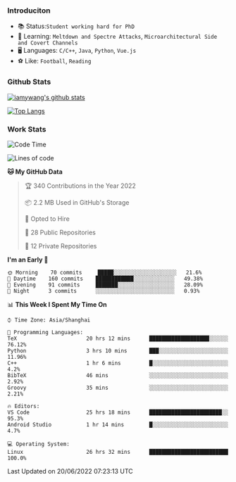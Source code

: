 ### Introduciton

- 📚 Status:`Student working hard for PhD`
- 🔎 Learning: `Meltdown and Spectre Attacks`, `Microarchitectural Side and Covert Channels`
- 🖥️ Languages: `C/C++`, `Java`, `Python`, `Vue.js`
- ⚽ Like: `Football`, `Reading`

### Github Stats

[![iamywang's github stats](https://github-readme-stats.vercel.app/api?username=iamywang&count_private=true&show_icons=true)]()

[![Top Langs](https://github-readme-stats.vercel.app/api/top-langs/?username=iamywang&layout=compact)]()

### Work Stats

<!--START_SECTION:waka-->
![Code Time](http://img.shields.io/badge/Code%20Time-420%20hrs%2017%20mins-blue)

![Lines of code](https://img.shields.io/badge/From%20Hello%20World%20I%27ve%20Written--40%20Thousand%20lines%20of%20code-blue)

**🐱 My GitHub Data** 

> 🏆 340 Contributions in the Year 2022
 > 
> 📦 2.2 MB Used in GitHub's Storage 
 > 
> 💼 Opted to Hire
 > 
> 📜 28 Public Repositories 
 > 
> 🔑 12 Private Repositories  
 > 
**I'm an Early 🐤** 

```text
🌞 Morning    70 commits     █████░░░░░░░░░░░░░░░░░░░░   21.6% 
🌆 Daytime    160 commits    ████████████░░░░░░░░░░░░░   49.38% 
🌃 Evening    91 commits     ███████░░░░░░░░░░░░░░░░░░   28.09% 
🌙 Night      3 commits      ░░░░░░░░░░░░░░░░░░░░░░░░░   0.93%

```


📊 **This Week I Spent My Time On** 

```text
⌚︎ Time Zone: Asia/Shanghai

💬 Programming Languages: 
TeX                      20 hrs 12 mins      ███████████████████░░░░░░   76.12% 
Python                   3 hrs 10 mins       ███░░░░░░░░░░░░░░░░░░░░░░   11.96% 
C++                      1 hr 6 mins         █░░░░░░░░░░░░░░░░░░░░░░░░   4.2% 
BibTeX                   46 mins             ░░░░░░░░░░░░░░░░░░░░░░░░░   2.92% 
Groovy                   35 mins             ░░░░░░░░░░░░░░░░░░░░░░░░░   2.21%

🔥 Editors: 
VS Code                  25 hrs 18 mins      ███████████████████████░░   95.3% 
Android Studio           1 hr 14 mins        █░░░░░░░░░░░░░░░░░░░░░░░░   4.7%

💻 Operating System: 
Linux                    26 hrs 32 mins      █████████████████████████   100.0%

```


 Last Updated on 20/06/2022 07:23:13 UTC
<!--END_SECTION:waka-->

